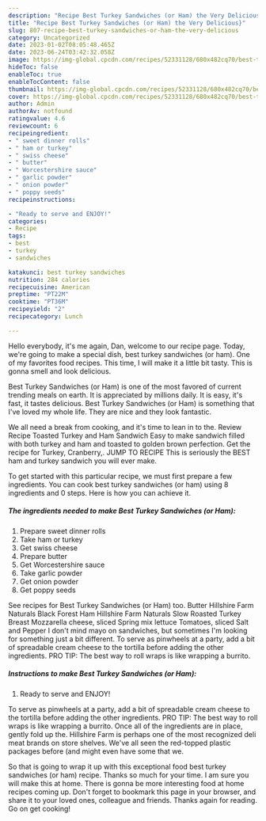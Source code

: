 ```yaml
---
description: "Recipe Best Turkey Sandwiches (or Ham) the Very Delicious}"
title: "Recipe Best Turkey Sandwiches (or Ham) the Very Delicious}"
slug: 807-recipe-best-turkey-sandwiches-or-ham-the-very-delicious
category: Uncategorized
date: 2023-01-02T08:05:48.465Z
date: 2023-06-24T03:42:32.058Z
image: https://img-global.cpcdn.com/recipes/52331128/680x482cq70/best-turkey-sandwiches-or-ham-recipe-main-photo.jpg
hideToc: false
enableToc: true
enableTocContent: false
thumbnail: https://img-global.cpcdn.com/recipes/52331128/680x482cq70/best-turkey-sandwiches-or-ham-recipe-main-photo.jpg
cover: https://img-global.cpcdn.com/recipes/52331128/680x482cq70/best-turkey-sandwiches-or-ham-recipe-main-photo.jpg
author: Admin
authorAv: notfound
ratingvalue: 4.6
reviewcount: 6
recipeingredient:
- " sweet dinner rolls"
- " ham or turkey"
- " swiss cheese"
- " butter"
- " Worcestershire sauce"
- " garlic powder"
- " onion powder"
- " poppy seeds"
recipeinstructions:

- "Ready to serve and ENJOY!"
categories:
- Recipe
tags:
- best
- turkey
- sandwiches

katakunci: best turkey sandwiches 
nutrition: 284 calories
recipecuisine: American
preptime: "PT22M"
cooktime: "PT36M"
recipeyield: "2"
recipecategory: Lunch

---
```



Hello everybody, it's me again, Dan, welcome to our recipe page. Today, we're going to make a special dish, best turkey sandwiches (or ham). One of my favorites food recipes. This time, I will make it a little bit tasty. This is gonna smell and look delicious.

Best Turkey Sandwiches (or Ham) is one of the most favored of current trending meals on earth. It is appreciated by millions daily. It is easy, it's fast, it tastes delicious. Best Turkey Sandwiches (or Ham) is something that I've loved my whole life. They are nice and they look fantastic.

We all need a break from cooking, and it&#39;s time to lean in to the. Review Recipe Toasted Turkey and Ham Sandwich Easy to make sandwich filled with both turkey and ham and toasted to golden brown perfection. Get the recipe for Turkey, Cranberry,. JUMP TO RECIPE This is seriously the BEST ham and turkey sandwich you will ever make.


To get started with this particular recipe, we must first prepare a few ingredients. You can cook best turkey sandwiches (or ham) using 8 ingredients and 0 steps. Here is how you can achieve it.

<!--inarticleads1-->

##### The ingredients needed to make Best Turkey Sandwiches (or Ham):

1. Prepare  sweet dinner rolls
1. Take  ham or turkey
1. Get  swiss cheese
1. Prepare  butter
1. Get  Worcestershire sauce
1. Take  garlic powder
1. Get  onion powder
1. Get  poppy seeds


See recipes for Best Turkey Sandwiches (or Ham) too. Butter Hillshire Farm Naturals Black Forest Ham Hillshire Farm Naturals Slow Roasted Turkey Breast Mozzarella cheese, sliced Spring mix lettuce Tomatoes, sliced Salt and Pepper I don&#39;t mind mayo on sandwiches, but sometimes I&#39;m looking for something just a bit different. To serve as pinwheels at a party, add a bit of spreadable cream cheese to the tortilla before adding the other ingredients. PRO TIP: The best way to roll wraps is like wrapping a burrito. 

<!--inarticleads2-->

##### Instructions to make Best Turkey Sandwiches (or Ham):


1. Ready to serve and ENJOY!

To serve as pinwheels at a party, add a bit of spreadable cream cheese to the tortilla before adding the other ingredients. PRO TIP: The best way to roll wraps is like wrapping a burrito. Once all of the ingredients are in place, gently fold up the. Hillshire Farm is perhaps one of the most recognized deli meat brands on store shelves. We&#39;ve all seen the red-topped plastic packages before (and might even have some that we. 

So that is going to wrap it up with this exceptional food best turkey sandwiches (or ham) recipe. Thanks so much for your time. I am sure you will make this at home. There is gonna be more interesting food at home recipes coming up. Don't forget to bookmark this page in your browser, and share it to your loved ones, colleague and friends. Thanks again for reading. Go on get cooking!
